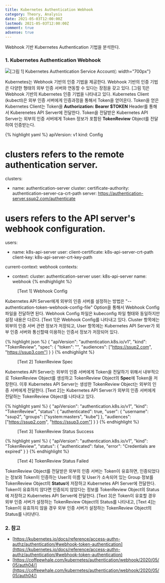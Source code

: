 ```yaml
---
title: Kubernetes Authentication Webhook
category: Theory, Analysis
date: 2021-05-03T12:00:00Z
lastmod: 2021-05-03T12:00:00Z
comment: true
adsense: true
---
```


Webhook 기반 Kubernetes Authentication 기법을 분석한다.

### 1. Kubernetes Authentication Webhook

![[그림 1] Kubernetes Authentication Service Account]({{site.baseurl}}/images/theory_analysis/Kubernetes_Authentication_Webhook/Kubernetes_Authentication_Webhook.PNG){: width="700px"}

Kubernetes는 Webhook 기반의 인증 기법을 제공한다. Webhook 기반의 인증 기법은 다양한 형태의 외부 인증 서버와 연동할 수 있다는 장점을 갖고 있다. [그림 1]은 Webhook 기반의 Kubernetes 인증 기법을 나타내고 있다. Kubernetes Client (kubectl)은 외부 인증 서버에게 인증과정을 통해서 Token을 얻어온다. Token을 얻은 Kubernetes Client는 Token을 **Authorization: Bearer $TOKEN** Header를 통해서 Kuberenetes API Server에 전달한다. Token을 전달받은 Kubernetes API Server는 외부의 인증 서버에게 Token 정보가 포함된 **TokenReview** Object를 전달하여 인증받는다.

{% highlight yaml %}
apiVersion: v1
kind: Config
# clusters refers to the remote authentication server.
clusters:
  - name: authentication-server
    cluster:
      certificate-authority: authentication-server-ca-crt-path
      server: https://authentication-server.ssup2.com/authenticate

# users refers to the API server's webhook configuration.
users:
  - name: k8s-api-server
    user:
      client-certificate: k8s-api-server-crt-path
      client-key: k8s-api-server-crt-key-path

current-context: webhook
contexts:
- context:
    cluster: authentication-server
    user: k8s-api-server
  name: webhook
{% endhighlight %}
<figure>
<figcaption class="caption">[Text 1] Webhook Config</figcaption>
</figure>

Kubernetes API Server에게 외부의 인증 서버를 설정하는 방법은 "--authentication-token-webhook-config-file" Option을 통해서 Webhook Config 파일을 전달하면 된다. Webhook Config 파일은 kubeconfig 파일 형태와 동일하지만 설정 내용은 다르다. [Text 1]은 Webhook Config를 나타내고 있다. Cluster 항목에는 외부의 인증 서버 관련 정보가 저장되고, User 항목에는 Kubernetes API Server가 외부 인증 서버와 통신할때 이용하는 인증서 정보가 저장되어 있다.

{% highlight json %}
{
  "apiVersion": "authentication.k8s.io/v1",
  "kind": "TokenReview",
  "spec": {
    "token": "<token>",
    "audiences": ["https://ssup2.com", "https://ssup3.com"]
  }
}
{% endhighlight %}
<figure>
<figcaption class="caption">[Text 2] TokenReview Spec</figcaption>
</figure>

Kubernetes API Server는 외부의 인증 서버에게 Token을 전달하기 위해서 내부적으로 TokenReview Object를 생성하고 TokenReview Object의 **Spec**에 Token을 저장한다. 이후 Kubernetes API Server는 생성한 TokenReview Object는 외부의 인증 서버에게 전달한다. [Text 2]는 Kubernetes API Server가 외부의 인증 서버에게 전달하는 TokenReview Object를 나타내고 있다.

{% highlight yaml %}
{
  "apiVersion": "authentication.k8s.io/v1",
  "kind": "TokenReview",
  "status": {
    "authenticated": true,
    "user": {
      "username": "ssup2",
      "groups": ["system:masters", "kube"]
    },
    "audiences": ["https://ssup2.com", "https://ssup3.com"]
  }
}
{% endhighlight %}
<figure>
<figcaption class="caption">[Text 3] TokenReview Status Success</figcaption>
</figure>

{% highlight yaml %}
{
  "apiVersion": "authentication.k8s.io/v1",
  "kind": "TokenReview",
  "status": {
    "authenticated": false,
    "error": "Credentials are expired"
  }
}
{% endhighlight %}
<figure>
<figcaption class="caption">[Text 4] TokenReview Status Failed</figcaption>
</figure>

TokenReview Object를 전달받은 외부의 인증 서버는 Token이 유효하면, 인증되었다는 정보와 Token이 인증하는 User의 이름 및 User가 소속되어 있는 Group 정보를 TokenReview Object의 **Status**에 저장하고 Kubernetes API Server에 전달한다. Token이 유효하지 않다면 인증되지 않았다는 정보를 TokenReview Object의 Status에 저장하고 Kubernetes API Server에 전달한다.  [Text 3]은 Token이 유효할 경우 외부 인증 서버가 설정하는 TokenReview Object의 Status를 나타내고, [Text 4]는 Token이 유효하지 않을 경우 외부 인증 서버가 설정하는 TokenReview Object의 Status를 나타낸다.

### 2. 참고

* [https://kubernetes.io/docs/reference/access-authn-authz/authentication/#webhook-token-authentication](https://kubernetes.io/docs/reference/access-authn-authz/authentication/#webhook-token-authentication)
* [https://coffeewhale.com/kubernetes/authentication/webhook/2020/05/05/auth04/](https://coffeewhale.com/kubernetes/authentication/webhook/2020/05/05/auth04/)